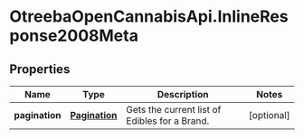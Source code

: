 # OtreebaOpenCannabisApi.InlineResponse2008Meta

## Properties
Name | Type | Description | Notes
------------ | ------------- | ------------- | -------------
**pagination** | [**Pagination**](Pagination.md) | Gets the current list of Edibles for a Brand. | [optional] 


